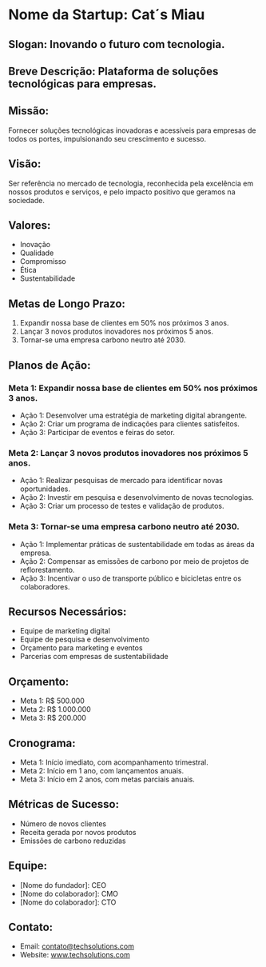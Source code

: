 # Nome da Startup: Cat´s Miau

## Slogan: Inovando o futuro com tecnologia.

## Breve Descrição: Plataforma de soluções tecnológicas para empresas.

## Missão:

Fornecer soluções tecnológicas inovadoras e acessíveis para empresas de todos os portes, impulsionando seu crescimento e sucesso.

## Visão:

Ser referência no mercado de tecnologia, reconhecida pela excelência em nossos produtos e serviços, e pelo impacto positivo que geramos na sociedade.

## Valores:

* Inovação
* Qualidade
* Compromisso
* Ética
* Sustentabilidade

## Metas de Longo Prazo:

1.  Expandir nossa base de clientes em 50% nos próximos 3 anos.
2.  Lançar 3 novos produtos inovadores nos próximos 5 anos.
3.  Tornar-se uma empresa carbono neutro até 2030.

## Planos de Ação:

### Meta 1: Expandir nossa base de clientes em 50% nos próximos 3 anos.

* Ação 1: Desenvolver uma estratégia de marketing digital abrangente.
* Ação 2: Criar um programa de indicações para clientes satisfeitos.
* Ação 3: Participar de eventos e feiras do setor.

### Meta 2: Lançar 3 novos produtos inovadores nos próximos 5 anos.

* Ação 1: Realizar pesquisas de mercado para identificar novas oportunidades.
* Ação 2: Investir em pesquisa e desenvolvimento de novas tecnologias.
* Ação 3: Criar um processo de testes e validação de produtos.

### Meta 3: Tornar-se uma empresa carbono neutro até 2030.

* Ação 1: Implementar práticas de sustentabilidade em todas as áreas da empresa.
* Ação 2: Compensar as emissões de carbono por meio de projetos de reflorestamento.
* Ação 3: Incentivar o uso de transporte público e bicicletas entre os colaboradores.

## Recursos Necessários:

* Equipe de marketing digital
* Equipe de pesquisa e desenvolvimento
* Orçamento para marketing e eventos
* Parcerias com empresas de sustentabilidade

## Orçamento:

* Meta 1: R$ 500.000
* Meta 2: R$ 1.000.000
* Meta 3: R$ 200.000

## Cronograma:

* Meta 1: Início imediato, com acompanhamento trimestral.
* Meta 2: Início em 1 ano, com lançamentos anuais.
* Meta 3: Início em 2 anos, com metas parciais anuais.

## Métricas de Sucesso:

* Número de novos clientes
* Receita gerada por novos produtos
* Emissões de carbono reduzidas

## Equipe:

* \[Nome do fundador]: CEO
* \[Nome do colaborador]: CMO
* \[Nome do colaborador]: CTO

## Contato:

* Email: contato@techsolutions.com
* Website: www.techsolutions.com
